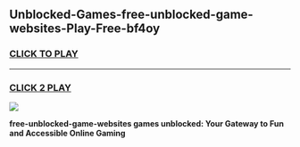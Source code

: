 
## Unblocked-Games-free-unblocked-game-websites-Play-Free-bf4oy
<h3>
<a href="https://premium76.site?title=free-unblocked-game-websites&ref=23A">CLICK TO PLAY</a></h3>
<hr>

<h3>
<a href="https://premium76.site?title=free-unblocked-game-websites&ref=23A">CLICK 2 PLAY</a>
  
</h3>

<a href="https://premium76.site?title=free-unblocked-game-websites&ref=23A"><img src="https://clearcache.store/games.png"></a>


**free-unblocked-game-websites games unblocked: Your Gateway to Fun and Accessible Online Gaming**
